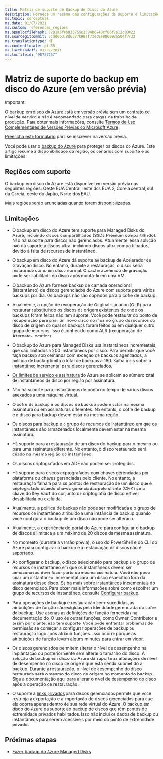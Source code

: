 ```yaml
---
title: Matriz de suporte de Backup de Disco do Azure
description: Fornece um resumo das configurações de suporte e limitações do backup em disco do Azure.
ms.topic: conceptual
ms.date: 01/07/2021
ms.custom: references_regions
ms.openlocfilehash: 5281a5f0b833759c2594b6748cf06f2e12c03822
ms.sourcegitcommit: 5cdd0b378d6377b98af71ec8e886098a504f7c33
ms.translationtype: MT
ms.contentlocale: pt-BR
ms.lasthandoff: 01/25/2021
ms.locfileid: "98757467"
---
```

# <a name="azure-disk-backup-support-matrix-in-preview"></a>Matriz de suporte do backup em disco do Azure (em versão prévia)

>[!IMPORTANT]
>O backup em disco do Azure está em versão prévia sem um contrato de nível de serviço e não é recomendado para cargas de trabalho de produção. Para obter mais informações, consulte [Termos de Uso Complementares de Versões Prévias do Microsoft Azure](https://azure.microsoft.com/support/legal/preview-supplemental-terms/).
>
>[Preencha este formulário](https://forms.office.com/Pages/ResponsePage.aspx?id=v4j5cvGGr0GRqy180BHbR1vE8L51DIpDmziRt_893LVUNFlEWFJBN09PTDhEMjVHS05UWFkxUlUzUS4u) para se inscrever na versão prévia.

Você pode usar o [backup do Azure](./backup-overview.md) para proteger os discos do Azure. Este artigo resume a disponibilidade da região, os cenários com suporte e as limitações.

## <a name="supported-regions"></a>Regiões com suporte

O backup em disco do Azure está disponível em versão prévia nas seguintes regiões: Oeste EUA Central, leste dos EUA 2, Coreia central, sul da Coreia, oeste do Japão, Norte dos EAU. 

Mais regiões serão anunciadas quando forem disponibilizadas.

## <a name="limitations"></a>Limitações

- O backup em disco do Azure tem suporte para Managed Disks do Azure, incluindo discos compartilhados (SSDs Premium compartilhado). Não há suporte para discos não gerenciados. Atualmente, essa solução não dá suporte a discos ultra, incluindo discos ultra compartilhados, devido à falta de recursos de instantâneo.

- O backup em disco do Azure dá suporte ao backup de Acelerador de Gravação disco. No entanto, durante a restauração, o disco seria restaurado como um disco normal. O cache acelerado de gravação pode ser habilitado no disco após montá-lo em uma VM.

- O backup do Azure fornece backup de camada operacional (instantâneo) de discos gerenciados do Azure com suporte para vários backups por dia. Os backups não são copiados para o cofre de backup.

- Atualmente, a opção de recuperação de Original-Location (OLR) para restaurar substituindo os discos de origem existentes de onde os backups foram feitos não tem suporte. Você pode restaurar do ponto de recuperação para criar um novo disco no mesmo grupo de recursos do disco de origem do qual os backups foram feitos ou em qualquer outro grupo de recursos. Isso é conhecido como ALR (recuperação de Alternate-Location).

- O backup do Azure para Managed Disks usa instantâneos incrementais, que são limitados a 200 instantâneos por disco. Para permitir que você faça backup sob demanda com exceção de backups agendados, a política de backup limita o total de backups a 180. Saiba mais sobre o [instantâneo incremental](../virtual-machines/disks-incremental-snapshots.md#restrictions) para discos gerenciados.

- [Os limites de serviço e assinatura](../azure-resource-manager/management/azure-subscription-service-limits.md#virtual-machine-disk-limits) do Azure se aplicam ao número total de instantâneos de disco por região por assinatura.

- Não há suporte para instantâneos de ponto no tempo de vários discos anexados a uma máquina virtual.

- O cofre de backup e os discos de backup podem estar na mesma assinatura ou em assinaturas diferentes. No entanto, o cofre de backup e o disco para backup devem estar na mesma região.

- Os discos para backup e o grupo de recursos de instantâneo em que os instantâneos são armazenados localmente devem estar na mesma assinatura.

- Há suporte para a restauração de um disco do backup para o mesmo ou para uma assinatura diferente. No entanto, o disco restaurado será criado na mesma região do instantâneo.

- Os discos criptografados em ADE não podem ser protegidos.

- Há suporte para discos criptografados com chaves gerenciadas por plataforma ou chaves gerenciadas pelo cliente. No entanto, a restauração falhará para os pontos de restauração de um disco que é criptografado usando chaves gerenciadas pelo cliente (CMK) se a chave do Key Vault do conjunto de criptografia de disco estiver desabilitada ou excluída.

- Atualmente, a política de backup não pode ser modificada e o grupo de recursos de instantâneo atribuído a uma instância de backup quando você configura o backup de um disco não pode ser alterado.

- Atualmente, a experiência de portal do Azure para configurar o backup de discos é limitada a um máximo de 20 discos da mesma assinatura.

- No momento (durante a versão prévia), o uso do PowerShell e do CLI do Azure para configurar o backup e a restauração de discos não é suportado.

- Ao configurar o backup, o disco selecionado para backup e o grupo de recursos de instantâneo em que os instantâneos devem ser armazenados deve fazer parte da mesma assinatura. Você não pode criar um instantâneo incremental para um disco específico fora da assinatura desse disco. Saiba mais sobre [instantâneos incrementais](../virtual-machines/windows/disks-incremental-snapshots-portal.md#restrictions) do disco gerenciado. Para obter mais informações sobre como escolher um grupo de recursos de instantâneo, consulte  [Configurar backup](backup-managed-disks.md#configure-backup).

- Para operações de backup e restauração bem-sucedidas, as atribuições de função são exigidas pela identidade gerenciada do cofre de backup. Use apenas as definições de função fornecidas na documentação do. O uso de outras funções, como Owner, Contributor e assim por diante, não tem suporte. Você pode enfrentar problemas de permissão se começar a configurar operações de backup ou restauração logo após atribuir funções. Isso ocorre porque as atribuições de função levam alguns minutos para entrar em vigor.

- Os discos gerenciados permitem alterar o nível de desempenho na implantação ou posteriormente sem alterar o tamanho do disco. A solução de backup em disco do Azure dá suporte às alterações de nível de desempenho no disco de origem que está sendo submetido a backup. Durante a restauração, o nível de desempenho do disco restaurado será o mesmo do disco de origem no momento do backup. Siga a documentação [aqui](../virtual-machines/disks-performance-tiers-portal.md) para alterar o nível de desempenho do disco após a operação de restauração.

- O suporte a [links privados](../virtual-machines/disks-enable-private-links-for-import-export-portal.md) para discos gerenciados permite que você restrinja a exportação e a importação de discos gerenciados para que ele ocorra apenas dentro de sua rede virtual do Azure. O backup em disco do Azure dá suporte ao backup de discos que têm pontos de extremidade privados habilitados. Isso não inclui os dados de backup ou instantâneos para serem acessíveis por meio do ponto de extremidade privado.

## <a name="next-steps"></a>Próximas etapas

- [Fazer backup do Azure Managed Disks](backup-managed-disks.md)
